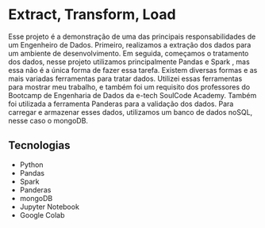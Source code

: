 # Extract, Transform, Load

Esse projeto é a demonstração de uma das principais responsabilidades de um Engenheiro de Dados. Primeiro, realizamos a extração dos dados para um ambiente de desenvolvimento. Em seguida, começamos o tratamento dos dados, nesse projeto utilizamos principalmente Pandas e Spark , mas essa não é a única forma de fazer essa tarefa. Existem diversas formas e as mais variadas ferramentas para tratar dados. Utilizei essas ferramentas para mostrar meu trabalho, e também foi um requisito dos professores do Bootcamp de Engenharia de Dados da e-tech SoulCode Academy. Também foi utilizada a ferramenta Panderas para a validação dos dados.
Para carregar e armazenar esses dados, utilizamos um banco de dados noSQL, nesse caso o mongoDB.

## Tecnologias
- Python
- Pandas
- Spark
- Panderas
- mongoDB
- Jupyter Notebook
- Google Colab
